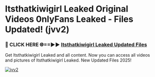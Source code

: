 # Itsthatkiwigirl Leaked Original Videos 0nlyFans Leaked - Files Updated! (jvv2)

<h3>🔴 CLICK HERE 🌐==►► <a href="https://tinyurl.com/ehrbuxhb" rel="nofollow">Itsthatkiwigirl Leaked Updated Files</a></h3>

Get Itsthatkiwigirl Leaked and all content. Now you can access all videos and pictures of Itsthatkiwigirl Leaked. New Updated Files 2025!

[![jvv2](https://i.imgur.com/lVYEuWS.gif)](https://tinyurl.com/ehrbuxhb)
